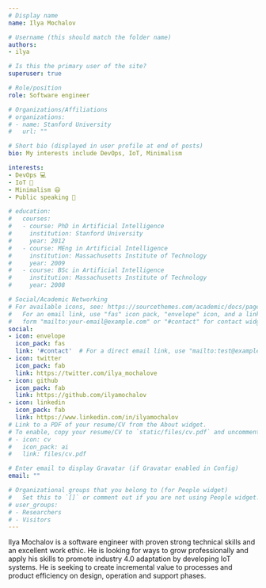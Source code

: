 ```yaml
---
# Display name
name: Ilya Mochalov

# Username (this should match the folder name)
authors:
- ilya

# Is this the primary user of the site?
superuser: true

# Role/position
role: Software engineer

# Organizations/Affiliations
# organizations:
# - name: Stanford University
#   url: ""

# Short bio (displayed in user profile at end of posts)
bio: My interests include DevOps, IoT, Minimalism

interests:
- DevOps 💻
- IoT 🤖
- Minimalism 😃
- Public speaking 🎤

# education:
#   courses:
#   - course: PhD in Artificial Intelligence
#     institution: Stanford University
#     year: 2012
#   - course: MEng in Artificial Intelligence
#     institution: Massachusetts Institute of Technology
#     year: 2009
#   - course: BSc in Artificial Intelligence
#     institution: Massachusetts Institute of Technology
#     year: 2008

# Social/Academic Networking
# For available icons, see: https://sourcethemes.com/academic/docs/page-builder/#icons
#   For an email link, use "fas" icon pack, "envelope" icon, and a link in the
#   form "mailto:your-email@example.com" or "#contact" for contact widget.
social:
- icon: envelope
  icon_pack: fas
  link: '#contact'  # For a direct email link, use "mailto:test@example.org".
- icon: twitter
  icon_pack: fab
  link: https://twitter.com/ilya_mochalove
- icon: github
  icon_pack: fab
  link: https://github.com/ilyamochalov
- icon: linkedin
  icon_pack: fab
  link: https://www.linkedin.com/in/ilyamochalov
# Link to a PDF of your resume/CV from the About widget.
# To enable, copy your resume/CV to `static/files/cv.pdf` and uncomment the lines below.
# - icon: cv
#   icon_pack: ai
#   link: files/cv.pdf

# Enter email to display Gravatar (if Gravatar enabled in Config)
email: ""

# Organizational groups that you belong to (for People widget)
#   Set this to `[]` or comment out if you are not using People widget.
# user_groups:
# - Researchers
# - Visitors
---
```


Ilya Mochalov is a software engineer with proven strong technical skills and an excellent work ethic.  He is looking for ways to grow professionally and apply his skills to promote industry 4.0 adaptation by developing IoT systems. He is seeking to create incremental value to processes and product efficiency on design, operation and support phases. 
